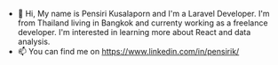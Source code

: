 - 👋 Hi, My name is Pensiri Kusalaporn and I'm a Laravel Developer. I'm from Thailand living in Bangkok and currenty working as a freelance developer. I'm interested in learning more about React and data analysis. 
- 📫 You can find me on https://www.linkedin.com/in/pensirik/

<!---
Pensirik/Pensirik is a ✨ special ✨ repository because its `README.md` (this file) appears on your GitHub profile.
You can click the Preview link to take a look at your changes.
--->

